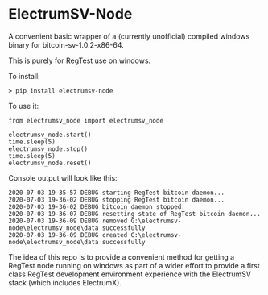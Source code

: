# ElectrumSV-Node
A convenient basic wrapper of a (currently unofficial) compiled windows binary
for bitcoin-sv-1.0.2-x86-64. 

This is purely for RegTest use on windows.

To install:

    > pip install electrumsv-node
    
To use it:
    
    from electrumsv_node import electrumsv_node

    electrumsv_node.start()
    time.sleep(5)
    electrumsv_node.stop()
    time.sleep(5)
    electrumsv_node.reset()

Console output will look like this:
    
    2020-07-03 19-35-57 DEBUG starting RegTest bitcoin daemon...
    2020-07-03 19-36-02 DEBUG stopping RegTest bitcoin daemon...
    2020-07-03 19-36-02 DEBUG bitcoin daemon stopped.
    2020-07-03 19-36-07 DEBUG resetting state of RegTest bitcoin daemon...
    2020-07-03 19-36-09 DEBUG removed G:\electrumsv-node\electrumsv_node\data successfully
    2020-07-03 19-36-09 DEBUG created G:\electrumsv-node\electrumsv_node\data successfully
    
The idea of this repo is to provide a convenient method for getting a RegTest node running on
windows as part of a wider effort to provide a first class RegTest development environment
experience with the ElectrumSV stack (which includes ElectrumX).
